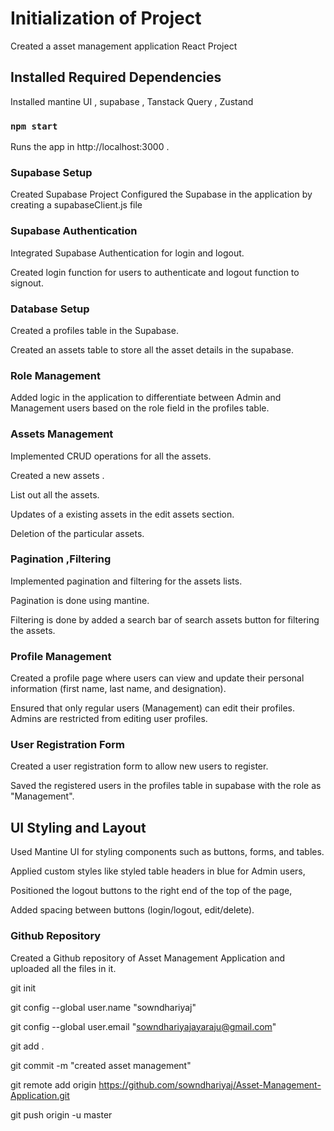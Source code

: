 # Initialization of Project

Created a asset management application React Project

## Installed Required Dependencies

Installed mantine UI , supabase , Tanstack Query , Zustand

### `npm start`

Runs the app in http://localhost:3000 .

### Supabase Setup

Created Supabase Project
Configured the Supabase in the application by creating a supabaseClient.js file

### Supabase Authentication

Integrated Supabase Authentication for login and logout.

Created login function for users to authenticate and logout function to signout.

### Database Setup

Created a profiles table in the Supabase.

Created an assets table to store all the asset details in the supabase.

### Role Management

Added logic in the application to differentiate between Admin and Management users based on the role field in the profiles table.

### Assets Management

Implemented CRUD operations for all the assets.

Created a new assets .

List out all the assets.

Updates of a existing assets in the edit assets section.

Deletion of the particular assets.

### Pagination ,Filtering 

Implemented pagination and filtering for the assets lists.

Pagination is done using mantine.

Filtering is done by added a search bar of search assets button for filtering the assets.

### Profile Management 

Created a profile page where users can view and update their personal information (first name, last name, and designation).

Ensured that only regular users (Management) can edit their profiles. Admins are restricted from editing user profiles.

### User Registration Form

Created a user registration form to allow new users to register.

Saved the registered users in the profiles table  in supabase with the role as "Management".

## UI Styling and Layout

Used Mantine UI for styling components such as buttons, forms, and tables.

Applied custom styles like styled table headers in blue for Admin users,

Positioned the logout buttons to the right end of the top of the page,

Added spacing between buttons (login/logout, edit/delete).

### Github Repository

Created a Github repository of Asset Management Application and uploaded all the files in it.

git init

git config --global user.name "sowndhariyaj"

git config --global user.email "sowndhariyajayaraju@gmail.com"

git add .

git commit -m "created asset management"

git remote add origin https://github.com/sowndhariyaj/Asset-Management-Application.git

git push origin -u master 
